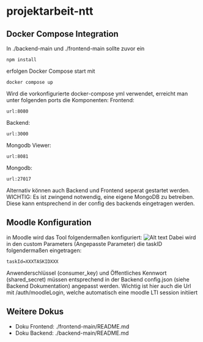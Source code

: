 # projektarbeit-ntt

## Docker Compose Integration

In ./backend-main und ./frontend-main sollte zuvor ein
```
npm install
```
erfolgen
Docker Compose start mit

```
docker compose up
```

Wird die vorkonfigurierte docker-compose yml verwendet, erreicht man unter folgenden ports die Komponenten:
Frontend:
```
url:8080
```
Backend:
```
url:3000
```
Mongodb Viewer:
```
url:8081
```
Mongodb:
```
url:27017
```
Alternativ können auch Backend und Frontend seperat gestartet werden.
WICHTIG: Es ist zwingend notwendig, eine eigene MongoDB zu betreiben.
Diese kann entsprechend in der config des backends eingetragen werden.

## Moodle Konfiguration
in Moodle wird das Tool folgendermaßen konfiguriert:
![Alt text](https://github.com/Simonymous/maprojektarbeit-ntt/blob/develop/moodleConfig.PNG "Moodle Config")
Dabei wird in den custom Parameters (Angepasste Parameter) die taskID folgendermaßen eingetragen:
```
taskId=XXXTASKIDXXX
```
Anwenderschlüssel (consumer_key) und Öffentliches Kennwort (shared_secret) müssen entsprechend in der Backend config.json (siehe Backend Dokumentation) angepasst werden.
Wichtig ist hier auch die Url mit /auth/moodleLogin, welche automatisch eine moodle LTI session initiiert

## Weitere Dokus
- Doku Frontend: ./frontend-main/README.md
- Doku Backend: ./backend-main/README.md
